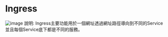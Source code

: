 # Ingress
![image](https://user-images.githubusercontent.com/39659664/225511954-b2cc0554-7a4a-46f1-b003-fa448cdac74e.png)
說明: Ingress主要功能用於一個網址透過網址路徑導向到不同的Service並且每個Service底下都是不同的服務。
